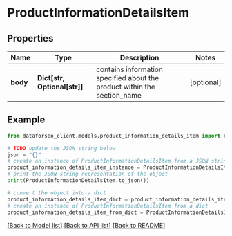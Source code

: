# ProductInformationDetailsItem


## Properties

Name | Type | Description | Notes
------------ | ------------- | ------------- | -------------
**body** | **Dict[str, Optional[str]]** | contains information specified about the product within the section_name | [optional] 

## Example

```python
from dataforseo_client.models.product_information_details_item import ProductInformationDetailsItem

# TODO update the JSON string below
json = "{}"
# create an instance of ProductInformationDetailsItem from a JSON string
product_information_details_item_instance = ProductInformationDetailsItem.from_json(json)
# print the JSON string representation of the object
print(ProductInformationDetailsItem.to_json())

# convert the object into a dict
product_information_details_item_dict = product_information_details_item_instance.to_dict()
# create an instance of ProductInformationDetailsItem from a dict
product_information_details_item_from_dict = ProductInformationDetailsItem.from_dict(product_information_details_item_dict)
```
[[Back to Model list]](../README.md#documentation-for-models) [[Back to API list]](../README.md#documentation-for-api-endpoints) [[Back to README]](../README.md)


